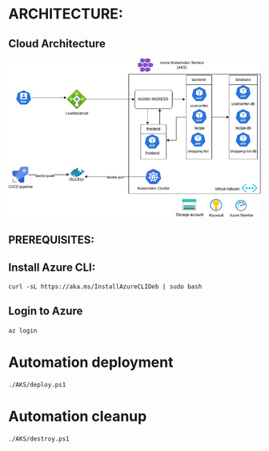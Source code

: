 # ARCHITECTURE:
## Cloud Architecture

![alt text](<AKS Architecture-2.jpg>)

## PREREQUISITES:
## Install Azure CLI:

```
curl -sL https://aka.ms/InstallAzureCLIDeb | sudo bash
```
## Login to Azure

```
az login
```

# Automation deployment

```
./AKS/deploy.ps1
```

# Automation cleanup

```
./AKS/destroy.ps1
```